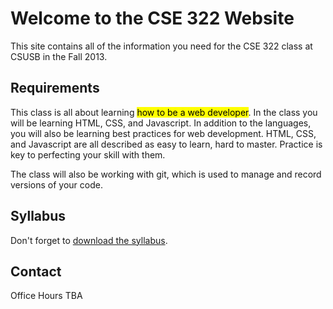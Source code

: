 # Welcome to the CSE 322 Website
This site contains all of the information you need for the CSE 322 class at CSUSB in the Fall 2013.   

## Requirements

This class is all about learning <mark>how to be a web developer</mark>. In the class you will be learning HTML, CSS, and Javascript. In addition to the languages, you will also be learning best practices for web development. HTML, CSS, and Javascript are all described as easy to learn, hard to master. Practice is key to perfecting your skill with them.   

The class will also be working with git, which is used to manage and record versions of your code.   

## Syllabus

Don't forget to <a href='syllabus.pdf' title='Download the Syllabus' target="_blank">download the syllabus</a>.   

## Contact

Office Hours TBA